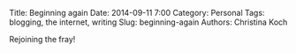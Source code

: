 Title: Beginning again
Date: 2014-09-11 7:00
Category: Personal
Tags: blogging, the internet, writing 
Slug: beginning-again
Authors: Christina Koch

Rejoining the fray!  